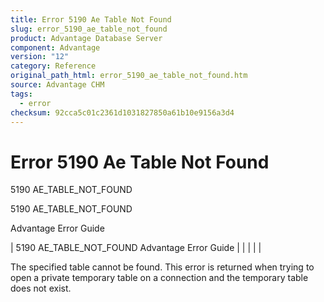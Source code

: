 ```yaml
---
title: Error 5190 Ae Table Not Found
slug: error_5190_ae_table_not_found
product: Advantage Database Server
component: Advantage
version: "12"
category: Reference
original_path_html: error_5190_ae_table_not_found.htm
source: Advantage CHM
tags:
  - error
checksum: 92cca5c01c2361d1031827850a61b10e9156a3d4
---
```


# Error 5190 Ae Table Not Found

5190 AE\_TABLE\_NOT\_FOUND

5190 AE\_TABLE\_NOT\_FOUND

Advantage Error Guide

| 5190 AE\_TABLE\_NOT\_FOUND  Advantage Error Guide |  |  |  |  |

The specified table cannot be found. This error is returned when trying to open a private temporary table on a connection and the temporary table does not exist.
